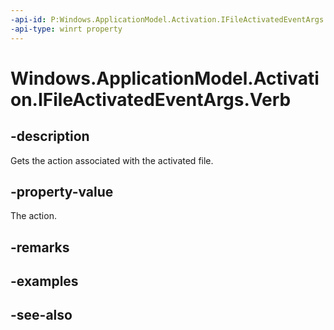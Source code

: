 ----api-id: P:Windows.ApplicationModel.Activation.IFileActivatedEventArgs.Verb
-api-type: winrt property
---<!-- Property syntaxpublic string Verb { get; }--># Windows.ApplicationModel.Activation.IFileActivatedEventArgs.Verb## -descriptionGets the action associated with the activated file.## -property-valueThe action.## -remarks## -examples## -see-also